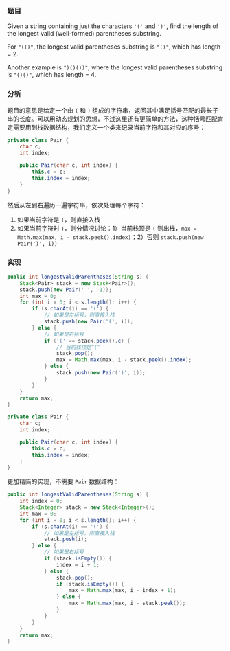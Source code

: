 ### 题目

Given a string containing just the characters `'('` and `')'`, find the length of the longest valid (well-formed) parentheses substring.

For `"(()"`, the longest valid parentheses substring is `"()"`, which has length = 2.

Another example is `")()())"`, where the longest valid parentheses substring is `"()()"`, which has length = 4.

### 分析

题目的意思是给定一个由 `(` 和 `)` 组成的字符串，返回其中满足括号匹配的最长子串的长度。可以用动态规划的思想，不过这里还有更简单的方法，这种括号匹配肯定需要用到栈数据结构，我们定义一个类来记录当前字符和其对应的序号：

```java
private class Pair {
    char c;
    int index;

    public Pair(char c, int index) {
        this.c = c;
        this.index = index;
    }
}
```

然后从左到右遍历一遍字符串，依次处理每个字符：

1. 如果当前字符是 `(`，则直接入栈
2. 如果当前字符时 `)`，则分情况讨论：1）当前栈顶是 `(` 则出栈，`max = Math.max(max, i - stack.peek().index)`；2）否则 `stack.push(new Pair(')', i))`

### 实现

```java
public int longestValidParentheses(String s) {
    Stack<Pair> stack = new Stack<Pair>();
    stack.push(new Pair(' ', -1));
    int max = 0;
    for (int i = 0; i < s.length(); i++) {
        if (s.charAt(i) == '(') {
            // 如果是左括号，则直接入栈
            stack.push(new Pair('(', i));
        } else {
            // 如果是右括号
            if ('(' == stack.peek().c) {
                // 当前栈顶是“(”
                stack.pop();
                max = Math.max(max, i - stack.peek().index);
            } else {
                stack.push(new Pair(')', i));
            }
        }
    }
    return max;
}

private class Pair {
    char c;
    int index;

    public Pair(char c, int index) {
        this.c = c;
        this.index = index;
    }
}
```

更加精简的实现，不需要 `Pair` 数据结构：

```java
public int longestValidParentheses(String s) {
    int index = 0;
    Stack<Integer> stack = new Stack<Integer>();
    int max = 0;
    for (int i = 0; i < s.length(); i++) {
        if (s.charAt(i) == '(') {
            // 如果是左括号，则直接入栈
            stack.push(i);
        } else {
            // 如果是右括号
            if (stack.isEmpty()) {
                index = i + 1;
            } else {
                stack.pop();
                if (stack.isEmpty()) {
                    max = Math.max(max, i - index + 1);
                } else {
                    max = Math.max(max, i - stack.peek());
                }
            }
        }
    }
    return max;
}
```